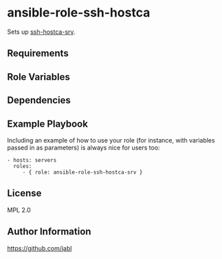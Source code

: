 ansible-role-ssh-hostca
=======================

Sets up [ssh-hostca-srv](https://github.com/jabl/ssh-hostca-srv).

Requirements
------------


Role Variables
--------------



Dependencies
------------



Example Playbook
----------------

Including an example of how to use your role (for instance, with variables passed in as parameters) is always nice for users too:

    - hosts: servers
      roles:
         - { role: ansible-role-ssh-hostca-srv }

License
-------

MPL 2.0

Author Information
------------------

https://github.com/jabl
